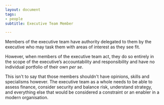 ```yaml
---
layout: document
tags:
- people
subtitle: Executive Team Member

---
```

Members of the executive team have authority delegated to them by the executive who may task them with areas of interest as they see fit. 

However, when members of the executive team act, they do so entirely in the scope of the executive’s accountability and responsibility and have no individual portfolio of their own _per se_.

This isn't to say that those members shouldn't have opinions, skills and specialisms however. The executive team as a whole needs to be able to assess finance, consider security and balance risk, understand strategy, and everything else that would be considered a constraint or an enabler in a modern organisation.
